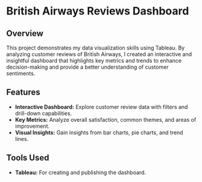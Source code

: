 # British Airways Reviews Dashboard

## Overview
This project demonstrates my data visualization skills using Tableau. By analyzing customer reviews of British Airways, I created an interactive and insightful dashboard that highlights key metrics and trends to enhance decision-making and provide a better understanding of customer sentiments.

## Features
- **Interactive Dashboard:** Explore customer review data with filters and drill-down capabilities.
- **Key Metrics:** Analyze overall satisfaction, common themes, and areas of improvement.
- **Visual Insights:** Gain insights from bar charts, pie charts, and trend lines.

## Tools Used
- **Tableau:** For creating and publishing the dashboard.
